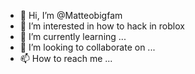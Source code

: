 - 👋 Hi, I’m @Matteobigfam
- 👀 I’m interested in how to hack in roblox
- 🌱 I’m currently learning ...
- 💞️ I’m looking to collaborate on ...
- 📫 How to reach me ...

<!---
Matteobigfam/Matteobigfam is a ✨ special ✨ repository because its `README.md` (this file) appears on your GitHub profile.
You can click the Preview link to take a look at your changes.
--->
